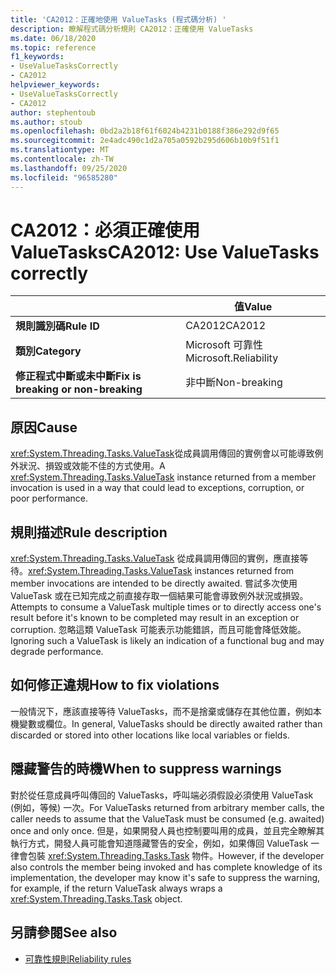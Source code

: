 ```yaml
---
title: 'CA2012：正確地使用 ValueTasks (程式碼分析) '
description: 瞭解程式碼分析規則 CA2012：正確使用 ValueTasks
ms.date: 06/18/2020
ms.topic: reference
f1_keywords:
- UseValueTasksCorrectly
- CA2012
helpviewer_keywords:
- UseValueTasksCorrectly
- CA2012
author: stephentoub
ms.author: stoub
ms.openlocfilehash: 0bd2a2b18f61f6024b4231b0188f386e292d9f65
ms.sourcegitcommit: 2e4adc490c1d2a705a0592b295d606b10b9f51f1
ms.translationtype: MT
ms.contentlocale: zh-TW
ms.lasthandoff: 09/25/2020
ms.locfileid: "96585280"
---
```

# <a name="ca2012-use-valuetasks-correctly"></a><span data-ttu-id="45a24-103">CA2012：必須正確使用 ValueTasks</span><span class="sxs-lookup"><span data-stu-id="45a24-103">CA2012: Use ValueTasks correctly</span></span>

| | <span data-ttu-id="45a24-104">值</span><span class="sxs-lookup"><span data-stu-id="45a24-104">Value</span></span> |
|-|-|
| <span data-ttu-id="45a24-105">**規則識別碼**</span><span class="sxs-lookup"><span data-stu-id="45a24-105">**Rule ID**</span></span> |<span data-ttu-id="45a24-106">CA2012</span><span class="sxs-lookup"><span data-stu-id="45a24-106">CA2012</span></span>|
| <span data-ttu-id="45a24-107">**類別**</span><span class="sxs-lookup"><span data-stu-id="45a24-107">**Category**</span></span> |<span data-ttu-id="45a24-108">Microsoft 可靠性</span><span class="sxs-lookup"><span data-stu-id="45a24-108">Microsoft.Reliability</span></span>|
| <span data-ttu-id="45a24-109">**修正程式中斷或未中斷**</span><span class="sxs-lookup"><span data-stu-id="45a24-109">**Fix is breaking or non-breaking**</span></span> |<span data-ttu-id="45a24-110">非中斷</span><span class="sxs-lookup"><span data-stu-id="45a24-110">Non-breaking</span></span>|

## <a name="cause"></a><span data-ttu-id="45a24-111">原因</span><span class="sxs-lookup"><span data-stu-id="45a24-111">Cause</span></span>

<span data-ttu-id="45a24-112"><xref:System.Threading.Tasks.ValueTask>從成員調用傳回的實例會以可能導致例外狀況、損毀或效能不佳的方式使用。</span><span class="sxs-lookup"><span data-stu-id="45a24-112">A <xref:System.Threading.Tasks.ValueTask> instance returned from a member invocation is used in a way that could lead to exceptions, corruption, or poor performance.</span></span>

## <a name="rule-description"></a><span data-ttu-id="45a24-113">規則描述</span><span class="sxs-lookup"><span data-stu-id="45a24-113">Rule description</span></span>

<span data-ttu-id="45a24-114"><xref:System.Threading.Tasks.ValueTask> 從成員調用傳回的實例，應直接等待。</span><span class="sxs-lookup"><span data-stu-id="45a24-114"><xref:System.Threading.Tasks.ValueTask> instances returned from member invocations are intended to be directly awaited.</span></span>  <span data-ttu-id="45a24-115">嘗試多次使用 ValueTask 或在已知完成之前直接存取一個結果可能會導致例外狀況或損毀。</span><span class="sxs-lookup"><span data-stu-id="45a24-115">Attempts to consume a ValueTask multiple times or to directly access one's result before it's known to be completed may result in an exception or corruption.</span></span>  <span data-ttu-id="45a24-116">忽略這類 ValueTask 可能表示功能錯誤，而且可能會降低效能。</span><span class="sxs-lookup"><span data-stu-id="45a24-116">Ignoring such a ValueTask is likely an indication of a functional bug and may degrade performance.</span></span>

## <a name="how-to-fix-violations"></a><span data-ttu-id="45a24-117">如何修正違規</span><span class="sxs-lookup"><span data-stu-id="45a24-117">How to fix violations</span></span>

<span data-ttu-id="45a24-118">一般情況下，應該直接等待 ValueTasks，而不是捨棄或儲存在其他位置，例如本機變數或欄位。</span><span class="sxs-lookup"><span data-stu-id="45a24-118">In general, ValueTasks should be directly awaited rather than discarded or stored into other locations like local variables or fields.</span></span>

## <a name="when-to-suppress-warnings"></a><span data-ttu-id="45a24-119">隱藏警告的時機</span><span class="sxs-lookup"><span data-stu-id="45a24-119">When to suppress warnings</span></span>

<span data-ttu-id="45a24-120">對於從任意成員呼叫傳回的 ValueTasks，呼叫端必須假設必須使用 ValueTask (例如，等候) 一次。</span><span class="sxs-lookup"><span data-stu-id="45a24-120">For ValueTasks returned from arbitrary member calls, the caller needs to assume that the ValueTask must be consumed (e.g. awaited) once and only once.</span></span>  <span data-ttu-id="45a24-121">但是，如果開發人員也控制要叫用的成員，並且完全瞭解其執行方式，開發人員可能會知道隱藏警告的安全，例如，如果傳回 ValueTask 一律會包裝 <xref:System.Threading.Tasks.Task> 物件。</span><span class="sxs-lookup"><span data-stu-id="45a24-121">However, if the developer also controls the member being invoked and has complete knowledge of its implementation, the developer may know it's safe to suppress the warning, for example, if the return ValueTask always wraps a <xref:System.Threading.Tasks.Task> object.</span></span>

## <a name="see-also"></a><span data-ttu-id="45a24-122">另請參閱</span><span class="sxs-lookup"><span data-stu-id="45a24-122">See also</span></span>

- [<span data-ttu-id="45a24-123">可靠性規則</span><span class="sxs-lookup"><span data-stu-id="45a24-123">Reliability rules</span></span>](reliability-warnings.md)
